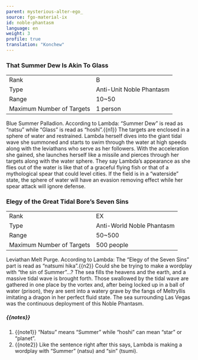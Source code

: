 ```yaml
---
parent: mysterious-alter-ego_
source: fgo-material-ix
id: noble-phantasm
language: en
weight: 3
profile: true
translation: "Konchew"
---
```


### That Summer Dew Is Akin To Glass

<table>
  <tr><td>Rank</td><td>B</td></tr>
  <tr><td>Type</td><td>Anti-Unit Noble Phantasm</td></tr>
  <tr><td>Range</td><td>10~50</td></tr>
  <tr><td>Maximum Number of Targets</td><td>1 person</td></tr>
</table>

Blue Summer Palladion.
According to Lambda: “Summer Dew” is read as “natsu” while “Glass” is read as “hoshi”.{{n1}}
The targets are enclosed in a sphere of water and restrained. Lambda herself dives into the giant tidal wave she summoned and starts to swim through the water at high speeds along with the leviathans who serve as her followers. With the acceleration she gained, she launches herself like a missile and pierces through her targets along with the water sphere.
They say Lambda’s appearance as she flies out of the water is like that of a graceful flying fish or that of a mythological spear that could level cities.
If the field is in a “waterside” state, the sphere of water will have an evasion removing effect while her spear attack will ignore defense.

### Elegy of the Great Tidal Bore’s Seven Sins

<table>
  <tr><td>Rank</td><td>EX</td></tr>
  <tr><td>Type</td><td>Anti-World Noble Phantasm</td></tr>
  <tr><td>Range</td><td>50~500</td></tr>
  <tr><td>Maximum Number of Targets</td><td>500 people</td></tr>
</table>

Leviathan Melt Purge.
According to Lambda: The “Elegy of the Seven Sins” part is read as “natsumi hika”.{{n2}} Could she be trying to make a wordplay with “the sin of Summer”…?
The sea fills the heavens and the earth, and a massive tidal wave​ is brought forth.
Those swallowed by the tidal wave are gathered in one place by the vortex and, after being locked up in a ball of water (prison), they are sent into a watery grave by the fangs of Meltryllis imitating a dragon in her perfect fluid state. The sea surrounding Las Vegas was the continuous deployment of this Noble Phantasm.

##### {{notes}}

1. {{note1}} “Natsu” means “Summer” while “hoshi” can mean “star” or “planet”.
2. {{note2}} Like the sentence right after this says, Lambda is making a wordplay with “Summer” (natsu) and “sin” (tsumi).
